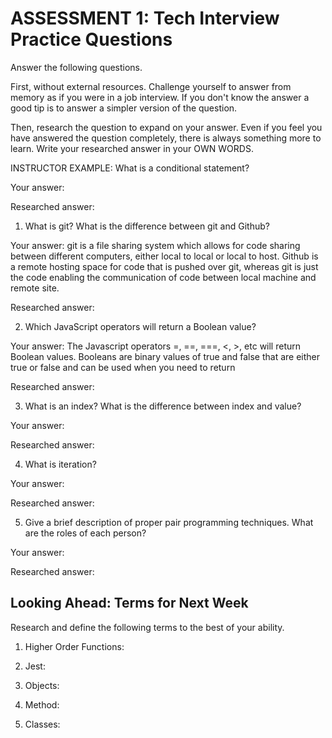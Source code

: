 # ASSESSMENT 1: Tech Interview Practice Questions
Answer the following questions.

First, without external resources. Challenge yourself to answer from memory as if you were in a job interview. If you don't know the answer a good tip is to answer a simpler version of the question.

Then, research the question to expand on your answer. Even if you feel you have answered the question completely, there is always something more to learn. Write your researched answer in your OWN WORDS.

INSTRUCTOR EXAMPLE: What is a conditional statement?

  Your answer:

  Researched answer:



1. What is git? What is the difference between git and Github?

  Your answer: git is a file sharing system which allows for code sharing between different computers, either local to local or local to host. Github is a remote hosting space for code that is pushed over git, whereas git is just the code enabling the communication of code between local machine and remote site.

  Researched answer:



2. Which JavaScript operators will return a Boolean value?

  Your answer: The Javascript operators =, ==, ===, <, >, etc will return Boolean values. Booleans are binary values of true and false that are either true or false and can be used when you need to return 

  Researched answer:



3. What is an index? What is the difference between index and value?

  Your answer:

  Researched answer:



4. What is iteration?

  Your answer:

  Researched answer:



5. Give a brief description of proper pair programming techniques. What are the roles of each person?

  Your answer:

  Researched answer:



## Looking Ahead: Terms for Next Week

Research and define the following terms to the best of your ability.

1. Higher Order Functions:

2. Jest:

3. Objects:

4. Method:

5. Classes:
